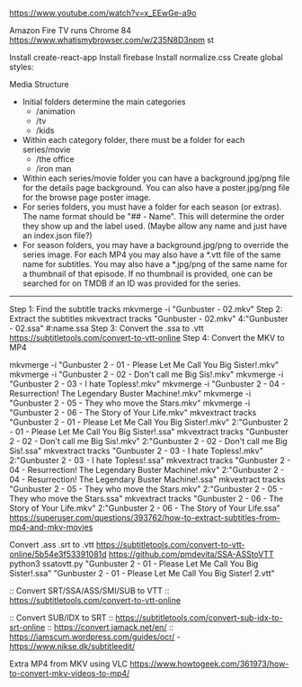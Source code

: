https://www.youtube.com/watch?v=x_EEwGe-a9o

Amazon Fire TV runs Chrome 84
https://www.whatismybrowser.com/w/235N8D3npm st

Install create-react-app
Install firebase
Install normalize.css
Create global styles:

Media Structure
- Initial folders determine the main categories
  - /animation
  - /tv
  - /kids
- Within each category folder, there must be a folder for each series/movie
  - /the office
  - /iron man
- Within each series/movie folder you can have a background.jpg/png file for the details page background. You can also have a poster.jpg/png file for the browse page poster image.
- For series folders, you must have a folder for each season (or extras). The name format should be "## - Name". This will determine the order they show up and the label used. (Maybe allow any name and just have an index.json file?)
- For season folders, you may have a background.jpg/png to override the series image. For each MP4 you may also have a *.vtt file of the same name for subtitles. You may also have a *.jpg/png of the same name for a thumbnail of that episode. If no thumbnail is provided, one can be searched for on TMDB if an ID was provided for the series.


-------------------------------

Step 1: Find the subtitle tracks
mkvmerge -i "Gunbuster - 02.mkv"
Step 2: Extract the subtitles
mkvextract tracks "Gunbuster - 02.mkv" 4:"Gunbuster - 02.ssa" #:name.ssa
Step 3: Convert the .ssa to .vtt
https://subtitletools.com/convert-to-vtt-online
Step 4: Convert the MKV to MP4

mkvmerge -i "Gunbuster 2 - 01 - Please Let Me Call You Big Sister!.mkv"
mkvmerge -i "Gunbuster 2 - 02 - Don't call me Big Sis!.mkv"
mkvmerge -i "Gunbuster 2 - 03 - I hate Topless!.mkv"
mkvmerge -i "Gunbuster 2 - 04 - Resurrection! The Legendary Buster Machine!.mkv"
mkvmerge -i "Gunbuster 2 - 05 - They who move the Stars.mkv"
mkvmerge -i "Gunbuster 2 - 06 - The Story of Your Life.mkv"
mkvextract tracks "Gunbuster 2 - 01 - Please Let Me Call You Big Sister!.mkv" 2:"Gunbuster 2 - 01 - Please Let Me Call You Big Sister!.ssa"
mkvextract tracks "Gunbuster 2 - 02 - Don't call me Big Sis!.mkv" 2:"Gunbuster 2 - 02 - Don't call me Big Sis!.ssa"
mkvextract tracks "Gunbuster 2 - 03 - I hate Topless!.mkv" 2:"Gunbuster 2 - 03 - I hate Topless!.ssa"
mkvextract tracks "Gunbuster 2 - 04 - Resurrection! The Legendary Buster Machine!.mkv" 2:"Gunbuster 2 - 04 - Resurrection! The Legendary Buster Machine!.ssa"
mkvextract tracks "Gunbuster 2 - 05 - They who move the Stars.mkv" 2:"Gunbuster 2 - 05 - They who move the Stars.ssa"
mkvextract tracks "Gunbuster 2 - 06 - The Story of Your Life.mkv" 2:"Gunbuster 2 - 06 - The Story of Your Life.ssa"
https://superuser.com/questions/393762/how-to-extract-subtitles-from-mp4-and-mkv-movies

Convert .ass .srt to .vtt
https://subtitletools.com/convert-to-vtt-online/5b54e3f53391081d
https://github.com/pmdevita/SSA-ASStoVTT
python3 ssatovtt.py "Gunbuster 2 - 01 - Please Let Me Call You Big Sister!.ssa" "Gunbuster 2 - 01 - Please Let Me Call You Big Sister! 2.vtt"

:: Convert SRT/SSA/ASS/SMI/SUB to VTT
:: https://subtitletools.com/convert-to-vtt-online

:: Convert SUB/IDX to SRT
:: https://subtitletools.com/convert-sub-idx-to-srt-online
:: https://convert.jamack.net/en/
:: https://iamscum.wordpress.com/guides/ocr/ - https://www.nikse.dk/subtitleedit/

Extra MP4 from MKV using VLC
https://www.howtogeek.com/361973/how-to-convert-mkv-videos-to-mp4/
